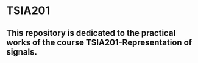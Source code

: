 # TSIA201
## This repository is dedicated to the practical works of the course TSIA201-Representation of signals.
